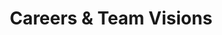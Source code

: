 ---
title: "Careers & Team Visions"
description: ""
image: "images/careers-header-bg.jpg"
keywords: [""]
draft: false
layout: "careers"

multilingual:
  info_name: "Site PL :"
  url: "/praca/"

table_of_contents:
  - title: "Careers"
    icon: "images/careers/stairs.png"
    section_id: "careers"

  - title: "Team **Visions**"
    icon: "images/careers/vision.png"
    section_id: "team-visions"

careers:
  title: "Careers"
  icon: "images/careers/stairs.png"
  content: |
    We are a small but worldwide-recognized embedded firmware development consultancy that leverages years of industry experience to provide innovative solutions. We help hardware OEMs and ODMs to achieve the full potential, security, and reliability of delivered products through Dasharo open-source firmware distributions. Dasharo combines coreboot, EDKII (UEFI reference implementation), LinuxBoot, U-Boot, and other open-source firmware projects to provide clean and simple code, long-term maintenance, transparent validation, privacy-respecting implementation, liberty for the owners, and trustworthiness for all. We support the medical industry using Verified Boot and Secure Boot technologies for Real-Time Operating Systems and Embedded Linux. Hyper-scale cloud providers get our firmware design and security skills to secure their computing infrastructure. Trusted Computing and Trusted Execution Environment applications are used and developed by us every day. There is no embedded software, firmware, or close-to hardware-related challenge we would not consider.

    Our activity on high-profile professional conferences (Platform Security Summit, FOSDEM, Xen Developers Summit, and others), organization and co-organization of various events (Qubes OS mini-summit, GRUB2 mini-summit, LPC System Boot and Security Microconference) position us as a recognized community member and leader in evangelizing the use of open-source solutions.

    Over the years, the community recognized us as coreboot licensed service providers, UEFI Adopters, LVFS Consultants, and Yocto Participants and accepted our membership in OpenPOWER Foundation.

    Our team consists of passionate engineers and developers from open-source software, firmware, and hardware communities, frequent conference speakers, and people who love to tinker with bits. Every day we develop bleeding-edge low-level security solutions using top open-source frameworks.

    If you overclock your hardware, root your devices, harden your system, are passionate about learning how hardware and computer architectures work, 3mdeb is the place for you. We are an informal group of old-type hackers with cypherpunk and libre philosophy in mind, so if the above description resonates with you, give us a chance to meet you.

    Send your CV to career@3mdeb.com or use the form below.

current_openings:
  enable: true
  title: "Current Openings:"
  button_label: "Apply Now"
  jobs:
  - title: "Embedded Systems **Developer/Engineer**"
    description:
    - title: "Requirements:"
      content: |
        * Good knowledge of C
        * Experience with software for embedded systems (microcontrollers, Embedded Linux)
        * Basic knowledge of at least one scripting language (we mostly use BASH and Python)
        * Good knowledge of Linux and git version control system
        * Excellent organizational skills and ability to learn a variety of tools

    - title: "Responsibilities:"
      content: |
        * Designing and implementing functionality for embedded systems
        * Documenting and reporting on work progress
        * Debugging and analyzing problems related to the operation of hardware and embedded software
        * Analyzing and improving the security of embedded systems
        * Supporting Yocto-based Linux distributions

    - title: "What we offer:"
      content: |
        * Working on an IoT project
        * Possibility to travel on firmware-related conferences
        * The real impact on the product and its final shape
        * Professional development
        * Opportunity to work flexible hours
        * Flexible employment conditions    
        * Improvement of qualifications with our training program and certification  
        * Co-financing of training
        * Work on Open Source projects - opportunity to work with the community and build your own portfolio based on contributions    
        * Flexible working hours   
        * Medical care
        * Medicover Sport cards 
        * Group insurance  
        * Friendly atmosphere
        * Work in small teams    
        * Attractive salary depending on skills and experience    
        * Opportunities for development in your own direction    
        * Work in an office in a great location in Oliwa

    - title: "Nice to have:"
      content: |
        * Knowledge of real-time systems (e.g., Zephyr, FreeRTOS, MbedOS)
        * Experience in  working with SBC (e.g., Raspberry Pi)
        * Skills in configuring and compiling the Linux kernel
        * Knowledge of tools for building Linux-based systems (OpenEmbedded, Yocto, buildroot, debootstrap)
        * Knowledge of Docker and CI/CD tools (Jenkins, Travis, Gitlab CI)
        * Commitment to the open source community

  - title: "Embedded C **Developer/Engineer**"
    description:
    - title: "Requirements:"
      content: |
        * Good knowledge of C
        * Good knowledge of Linux and git version control system
        * Good knowledge of spoken and written English
        * Excellent organizational skills and ability to learn a variety of tools

    - title: "Responsibilities:"
      content: |
        * Documenting and reporting on work progress
        * Debugging and analysis of problems related to the operation of hardware and embedded software
        * Design and implementation of functionality for embedded systems
        * Analyzing and improving the security of embedded systems
        * Assisting in the maintenance of Linux distributions based on Yocto

    - title: "What we offer:"
      content: |
        * Working on an IoT project
        * Possibility to travel on firmware-related conferences
        * The real impact on the product and its final shape
        * Professional development
        * Opportunity to work flexible hours
        * Flexible employment conditions    
        * Improvement of qualifications with our training program and certification  
        * Co-financing of training    
        * Work on Open Source projects - opportunity to work with the community and build your own portfolio based on contributions    
        * Flexible working hours   
        * Medical care
        * Medicover Sport cards 
        * Group insurance  
        * Friendly atmosphere
        * Work in small teams    
        * Attractive salary depending on skills and experience    
        * Opportunities for development in your own direction    
        * Work in an office in a great location in Oliwa

    - title: "Nice to have:"
      content: |
        * Experience (hobby or commercial) with embedded systems software (microcontrollers, Embedded Linux)
        * Basic knowledge of at least one scripting language (we usually use BASH and Python)
        * Knowledge of real-time systems (e.g., Zephyr, FreeRTOS, MbedOS)
        * Experience in working with SBC (e.g., Raspberry Pi)
        * Ability to configure and compile the Linux kernel
        * Knowledge of tools for building Linux-based systems (OpenEmbedded, Yocto, buildroot, debootstrap)
        * Knowledge of Docker and CI/CD tools (Jenkins, Travis, Gitlab CI)
        * Commitment to the open-source community
        
  - title: "Hardware Validation **Developer/Engineer**"
    description:
    - title: "Requirements:"
      content: |
        * Ability to independently diagnose and repair defects in electronic components 
        * The ability to read and analyze technical documentation and schematics
        * The ability to start up and test electronic devices by technological and technical documentation
        * Knowledge of technical English

    - title: "Responsibilities:"
      content: |
        * Designing and implementing functionality for embedded systems
        * Documenting and reporting on work progress
        * Debugging and analyzing problems related to the operation of hardware and embedded software
        * Analyzing and improving the security of embedded systems
        * Supporting Yocto-based Linux distributions

    - title: "What we offer:"
      content: |
        * Flexible terms of employment with flexible work-hours (e. g. for students);
        * Possibility to travel on firmware-related conferences;
        * Improvement of qualifications with our training program and certification;
        * Co-financing of training;
        * Medical care;
        * Medicover Sport cards 
        * Group life insurance;
        * Flexible working time;
        * Attitude on integration, friendly atmosphere without corporate processes;
        * Attractive salary depending on skills and experience;
        * Opportunities to develop in your direction;
        * Office in a great location – Gdansk Oliwa (with the possibility of work in hybrid mode).

    - title: "Nice to have:"
      content: |
        * Soldering
        * Interest in embedded systems
        * Ability to work in a team and individually
        * Ability to use a logic state analyzer and oscilloscope 
        * Knowledge of Linux systems and the git tool 
        * Knowledge of Python
        
  - title: "Electronics **Technician**"
    description:
    - title: "Requirements:"
      content: |
        * Ability to independently diagnose and repair defects in electronic components 
        * Experience in manual soldering of electronic components/assemblies  
        * Ability to read and analyze technical documentation and wiring diagrams
        * The ability to start up and test electronic equipment by technical and engineering documentation
        * English speaking and writing at least B2 level
        * Independence in performing duties 
        * Excellent organizational skills

    - title: "Responsibilities:"
      content: |
        * Programming, debugging and commissioning of electronic devices
        * Testing, diagnosing the condition of electronic components, circuits, and devices, and repairing damaged equipment
        * Soldering 
        * Operation of measuring and diagnostic equipment
        * Creating lists of materials and components 
        * Responding to problems on an ongoing basis

    - title: "What we offer:"
      content: |
        * Flexible employment conditions
        * Improvement of qualifications through training and certification
        * Co-financing of training
        * Medical care
        * Medicover Sport cards 
        * Group insurance
        * Flexible working time
        * Friendly atmosphere without corporate processes
        * Attractive salary depending on skills
        * Opportunities to develop in your chosen direction
        * Work in an office in a great location in Oliwa

    - title: "Nice to have:"
      content: |
        * Experience in PCB design
        * Ability to use a logic analyzer and oscilloscope
        * Experience in creating BOM's
        
  - title: "Office **Assistant**"
    description:
    - title: "Requirements:"
      content: |
        * min. 1 year of experience in a similar position
        * focus on efficiency in action
        * commitment and accuracy
        * very good organization of work,
        * very good knowledge of Libre Office and Google docs
        * Knowledge of English at a minimum B2 level
        * ability to work independently and in a team,
        * positive attitude, initiative in action,
        * communicativeness,
        * high personal culture
        * willingness to learn modern tools

    - title: "Responsibilities:"
      content: |
        * Comprehensive office administrative services 
        * Archiving of invoices, accounting and HR documents
        * Maintenance of databases
        * Support of benefit systems
        * Organizing meetings and handling the calendar of meetings
        * Ordering groceries, office supplies, including preparing orders
        * Coordinating incoming and outgoing correspondence, organizing the correct circulation of correspondence and other documentation, as well as its scanning and archiving,
        * Contacting clients and contractors 
        * Support in the organization of trips to international conferences
        * Support of the logistics department
        * Support of the HR department
        * Supporting the recruitment process
        * Performing various tasks ordered by the management

    - title: "What we offer:"
      content: |
        * Flexible terms of employment with flexible work-hours (e. g. for students);
        * Improvement of qualifications with our training program and certification;
        * Co-financing of training;
        * Medical care;
        * Medicover Sport cards 
        * Group life insurance;
        * Flexible working time;
        * Attitude on integration, friendly atmosphere without corporate processes;
        * Attractive salary depending on skills and experience;
        * Opportunities to develop in your direction;
        * Office in a great location – Gdansk Oliwa (with the possibility of work in hybrid mode).

    - title: "Nice to have:"
      content: |
        * Experience working in the IT industry
        * Experience working onUBUNTU operating system
        * Experience working with Jira

apply_form:
  title: "Apply **now!**"
  input_name: "Your Name (required)"
  input_email: "Your Email (required)"
  input_phone: "Your Phone (required)"
  input_job_position: "Job Position (required)"
  input_CV: "Your CV in PDF format (max 5mb)(required)"
  input_cover_letter: "Your Cover Letter in PDF format (max 5mb)"
  input_how_did_you_hear: "How did you hear about the job offer? (required)"
  input_message: "Your Message"
  input_agreement: "“I agree to the processing of my personal data by the company 3mdeb Piotr Król with its registered office in Gdańsk, ul. Burgaska 9d/10, for the needs of the recruitment process; in accordance with the provisions of the Personal Data Protection Act of 29.08.1997 (Journal of Laws of 2002 No. 101, item 926 as amended).”"
  input_button: "Send"

team_visions:
  title: "Team **Visions**"
  icon: "images/careers/vision.png"

  visions:
    - title: "OSFV **Team Vision**"
      content: |
        A powerful vision statement stays with you, such as Disney’s “to make people happy” or Instagram’s “capture and share the world’s moments.” But for many companies, vision statements are relegated to unassuming posters in the office lobby or staff lounge, forgotten even before they are hung up. OSFV vision should not only be meaningful to leverage the team engagement, but also throw light on its specifics for potential members. This document describes the purpose of creating open-source firmware Validation Team, its vision concluded with strategy and its members’ possible career development paths.

      intro: |
        We understand what **the software should do** <br> 
        and have enough knowledge **to verify it does.**
        
      about_this_vision:
        - image: "images/careers/writing-notes-idea.jpg"
          title: "Introduction"
          content: |
            There is no value in passing all the tests. There is also none in failing all of them. And the validation, just like every other service, should be focused on bringing value. As the whole automated validation of embedded systems and firmware is still in its infancy we have a unique opportunity to influence its future shape. 3mdeb intends to be a leader in embedded validation, which means that we are going to create a special training department, promoting our vision of embedded validation and raising its level. What is more, our target is to build the open-source firmware Validation Framework, which is going to be a full application spreading from the cloud (virtualization, DevOps, etc.) to embedded systems (Yocto / Linux, Go, Python). This should be versatile, scalable and able to benchmark a wide range of IoT solutions `out of the box`. A parallel framework is going to be created for firmware (BIOS). Both are going to be consistent and interoperable with ATS (Automated Testing Summit) industrial standard and comparable to other frameworks.

        - image: "images/careers/computer-hands-on-laptop.jpg"
          title: "Who **we need**"
          content: |
            We need people who understand why it is so important not to underestimate any, even the smallest defects arising from the tests during the development or maintenance process. What seems to be a minor and insignificant bug for a single device may produce a major issue for a thousand.

            #### What we provide
            {.fs-4 class="fw-semibold mb-3 mt-5"}

            * Hands-on the latest technologies and high-end solutions from firmware, embedded and IoT market.
            * Access to different projects with the possibility to learn a wide spectrum of modern programming languages.
            * Occasion to participate in theOpen-Source community and introduce some custom features in the source code.
            * Chance to visit many conferences and meet people from all over the world.
            * Learn from the best professionals of their specialties, firmware, embedded Linux, hypervisors, virtualization, hardware and software security.
            * Great atmosphere in the team.

            #### Requirements:
            {.fs-4 class="fw-semibold mb-3 mt-5"}

            * competence
            * self-reliance
            * scrupulousness
            * experience with hardware
            * flexibility and ability to learn quickly
            * RobotFramework (Python), LAVA, Weles – would be an additional advantage
            * Virtual environments, unified reports database like kcidb, iPXE, Docker, integration with various API or libraries – would be great
            * Web-based technologies – depending on the infrastructure development (REST API) and IoT or Edge Computing projects, which will benefit from the OSFV team, tests targeted at web technologies can be developed and increase their percentage share.

        - image: "images/careers/notebook.jpg"
          title: "Everyday **challenges**"
          content: |
            * developing automated tests for the newest features
            * validation of incorrectly functioning equipment
            * building and maintaining hardware used for validation (RTE, MuxPi)
            * maintaining cyclical regression tests
            * completing and set up units
            * automation of many aspects of everyday work (bash scripts, Docker files, etc.)
            * defect documentation process (detailed description for faster development)
            * preparing clear end-end documentation for the clients

            Exceptionally:
            {.fs-4 class="fw-semibold mb-3 mt-5"}

            * independent fixing of errors (acceptable, but when someone knows what he’s doing – this approach saves additional time which is needed for blind fixing)
            * security topics

        - image: "images/careers/silhouette-of-man.jpg"
          title: "Full **readiness**"
          content: |
            Getting familiar with processes, writing tests and our extensive testing infrastructure should take up to three months. However, taking into account the necessity to get acquainted with various projects depending on the actual needs may take a little longer.

    - title: "Firmware **Team Vision**"
      content: |

      intro: |
        If CPU is the heart of **the embedded system,** <br/>
        the firmware is **its spinal column.** <br/>
        Any serious malfunction of it **paralyzes the whole organism.** <br/>
        What we do is making firmware **as hard to break as possible.** <br/>
        
      about_this_vision:
        - image: "images/careers/writing-notes-idea.jpg"
          title: "Introduction"
          content: |
            We are an independent BIOS vendor (IBV) providing open-source firmware solutions to its customers. The BIOS market is already mature and full of industry giants that provide firmware to most of the computers these days, but their solutions are mainly proprietary. 3mdeb would also like to be recognized on the market, thus we contribute to the projects such as coreboot, fwupd and many more. We are also UEFI Adopters and in the opposite to the biggest players, we are promoting its availability under the BSD 2-Clause and upstreaming source code that enables hardware of our clients to the community. We promote this approach, we prefer this approach, but all in all, we always respect our clients will. We want to prove that open solutions may also be valuable and what is the most important – secure. Creating secure firmware solutions with the best quality is one of the main Firmware Team’s tasks. Leveraging hardware security features and implementing its support (despite there is no known, fully operational open solution) is our everyday job.

        - image: "images/careers/computer-hands-on-laptop.jpg"
          title: "Who **we need**"
          content: |
            We need people who are very familiar with computer architecture and understand C and assembly languages, the limitations of hardware, its behavior in various situations and electronics.

            #### What we provide
            {.fs-4 class="fw-semibold mb-3"}

            * Hands-on the latest technologies and high-end solutions.
            * Access to different projects with the possibility to learn a wide spectrum of modern technologies and broad own horizons.
            * Occasion to participate in open-source community and introduce some custom features in the source code.
            * Chance to visit many conferences and meet people from all over the world.

            #### What a good firmware engineer should be like:
            {.fs-4 class="fw-semibold mb-3 mt-5"}

            * enthusiastic about open-source – each engineer at 3mdeb should promote open-source as a part of own brand creation and company vision
            * scrupulous – even single bit change can cause a significant bug, even smallest changes in registers must not be ignored
            * self-reliant – firmware engineers at 3mdeb must be capable of finding the solution by themselves, a senior engineer may only guide to achieve a solution, but not point one
            * experienced with hardware – firmware flashing is done on a daily basis, knowledge from electronic engineering is required to avoid hardware damage during work
            * flexible and able to learn quickly – firmware prepares the environment for operating system launch, it is necessary to have knowledge about OS-firmware interactions, how to extract information, validate own work, etc.; without OS and its bootloader, the firmware is as good as useless, so often a firmware engineer work escalates to bootloaders, OSes and hypervisors
            * proficient with C and assembly – sometimes problems require deep dive into low-level code in order to locate the bug
            * patient and inquisitive – lots of firmware work is debugging while programming takes about 20% of the time; firmware engineer should be patient and inquisitive, because of the firmware complexity the problem may hypothetically lie in many components
            * willing to study – components that make a computer typically have their specification; almost every peripheral, interface, OS/firmware structures have their own specification (often hundreds of pages); firmware engineer must not be scared of the immensity of knowledge to be adopted in order to become a firmware expert
            * interested in technologies/projects like coreboot, UEFI, ACPI, Secure Boot, LinuxBoot, BMC, FPGA, EC, heads, tianocore, Linux kernel, GRUB, Xen, etc.

        - image: "images/careers/notebook.jpg"
          title: "Everyday **challenges**"
          content: |
            * firmware development and debugging
            * hardware issues resolving
            * porting computers to open-source firmware
            * contribution to open-source projects
            * reverse engineering
            * security analysis
            * self-verification
            * documentation creation

        - image: "images/careers/silhouette-of-man.jpg"
          title: "Full **readiness**"
          content: |
            Firmware topics are typically vast and the time required for full readiness may reach even years. The most important for a firmware engineer is self-improvement. Time spent on reading additional specifications and standards, getting to know new technologies and hardware pays off.

            For junior (or rather inexperienced candidate) it should take 3 to 6 months to achieve basic readiness to work as a firmware engineer at 3mdeb. While for regular engineer the time required is estimated to 1 month to be capable of working as a self-reliant person.


    - title: "Embedded **Team Vision**"
      content: |

      intro: |
        **We prepare a whole system from a scratch, make it secure,** <br>  stable and last, but not least let it reach extraordinary performance
        
      about_this_vision:
        - image: "images/careers/writing-notes-idea.jpg"
          title: "Introduction"
          content: |
            We develop and maintain Embedded Operating Systems for our partners. Simple as that. We focus on solutions, which are able to operate with a limited number of resources, very compact and extremely efficient by design. These rarely have any GUI and are designed to operate on small machines with less autonomy. That include devices used in IoT, robotics, healthcare, military, and in every field where systems are operation or life-critical. We often use Yocto meta layers to prepare OS’s that would fit the best in our customers’ needs.

        - image: "images/careers/computer-hands-on-laptop.jpg"
          title: "Who **we need**"
          content: |
            We need people who are very familiar with computer architecture, understand C programming language and advanced Linux concepts. Other programming languages (C++, Golang, Python) are appreciated.

            #### What we provide
            {.fs-4 class="fw-semibold mb-3"}

            * Hands-on the latest technologies and high-end solutions.
            * Access to different projects with the possibility to learn a wide spectrum of modern technologies and broad own horizons.
            * Occasion to participate in open-source community and introduce some custom features in the source code.
            * Chance to visit many conferences and meet people from all over the world.

            #### What a good embedded systems engineer should be like:
            {.fs-4 class="fw-semibold mb-3 mt-5"}

            * enthusiastic about open-source - each engineer at 3mdeb should promote open-source as a part of own brand creation and company vision; we focus on the contributions to the open source projects such as the Yocto Project, OpenEmbedded, Linux, U-Boot, SWUpdate and a lot of others
            * scrupulous - even single bit change can cause a significant bug, even smallest changes in registers must not be ignored
            * self-reliant - embedded system engineers at 3mdeb must be capable of finding the solution by themselves, a senior engineer may only guide to achieve it, but not point one
            * experienced with Linux - we are not only using Linux in our everyday work, we create and compile them for our and our customers’ purposes
            * flexible and able to learn quickly - embedded systems work on a low level, there is a need to understand OS-firmware interactions, how to extract information, validate own work, etc.; often an embedded engineer work escalates to bootloaders, firmware and hypervisors
            * proficient with C, Golang, Python and preferably other programming languages, sometimes problems require deep dive into low-level code in order to locate the bug, and sometimes they require knowledge about how the high-level applications works
            * patient and inquisitive - lots of embedded work is debugging while programming takes about 40% of the time; embedded engineer should be patient and inquisitive, because of the complexity of the embedded systems the problem may hypothetically lie in many components
            * willing to study - components that make a computer typically have their own specification; almost every peripheral, interface, OS/firmware structures have their specification (often hundreds of pages); embedded engineer must not be scared of the immensity of knowledge to be adopted in order to become an embedded Linux expert
            * interested in technologies/projects like various Linux distributions, Yocto Project, Linux kernel, U-Boot, GRUB, other bootloaders, Android (AOSP), OpenBMC, Xen, etc.
            * hands-on experience with various Single Board Computers, specifically with the x86 (Intel/AMD) and ARM (NXP, Broadcom, Allwinner, Amlogic, Qualcomm, Rockchip, TI, ST, …) System on Chips

        - image: "images/careers/notebook.jpg"
          title: "Everyday **challenges**"
          content: |
            * embedded systems development and debugging 
            * hardware issues resolving 
            * porting computers to open-source firmware and operating systems 
            * contribution to open-source projects 
            * reverse engineering 
            * security analysis 
            * self-verification 
            * documentation creation 
            * porting newly created solutions to existing environments

        - image: "images/careers/silhouette-of-man.jpg"
          title: "Full **readiness**"
          content: |
            Embedded topics are typically vast and the time required for full readiness may reach even years. The most important for an embedded systems engineer is self-improvement. Time spent on reading additional specifications and standards, getting to know new technologies and hardware pays off.  

            For junior (or rather inexperienced candidate) it should take 3 to 6 months to achieve basic readiness to work as a firmware engineer at 3mdeb. While for regular engineer the time required is estimated to 1 month to be capable of working as a self-reliant person.

cta:
  enable: true
  title: "Contact **Us**"
  subtitle: "Feel free to ask if you have any questions."
  button_label: "Contact Us"
  button_link: "/contact"

---